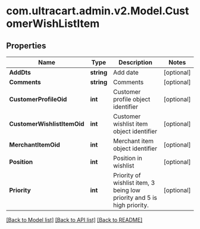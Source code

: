 
# com.ultracart.admin.v2.Model.CustomerWishListItem

## Properties

Name | Type | Description | Notes
------------ | ------------- | ------------- | -------------
**AddDts** | **string** | Add date | [optional] 
**Comments** | **string** | Comments | [optional] 
**CustomerProfileOid** | **int** | Customer profile object identifier | [optional] 
**CustomerWishlistItemOid** | **int** | Customer wishlist item object identifier | [optional] 
**MerchantItemOid** | **int** | Merchant item object identifier | [optional] 
**Position** | **int** | Position in wishlist | [optional] 
**Priority** | **int** | Priority of wishlist item, 3 being low priority and 5 is high priority. | [optional] 

[[Back to Model list]](../README.md#documentation-for-models)
[[Back to API list]](../README.md#documentation-for-api-endpoints)
[[Back to README]](../README.md)

